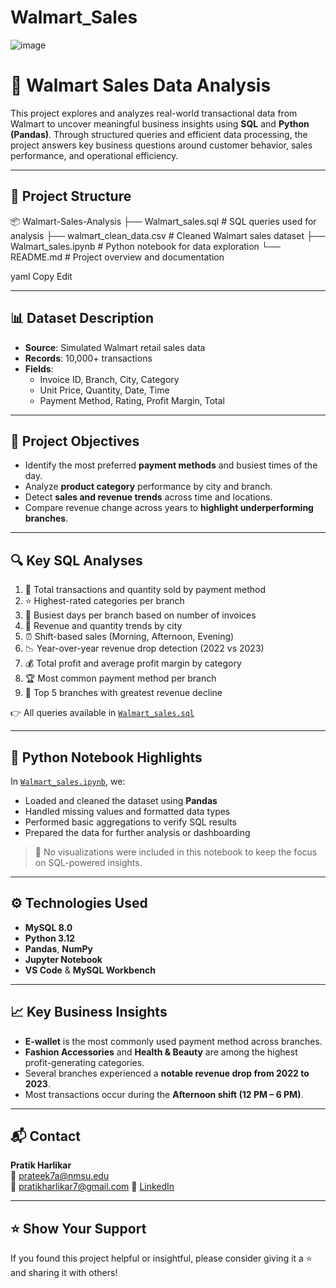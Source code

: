 # Walmart_Sales

![image](https://github.com/user-attachments/assets/c3083834-aa16-4e84-8c16-af1be599c228)

# 🛒 Walmart Sales Data Analysis

This project explores and analyzes real-world transactional data from Walmart to uncover meaningful business insights using **SQL** and **Python (Pandas)**. Through structured queries and efficient data processing, the project answers key business questions around customer behavior, sales performance, and operational efficiency.

---

## 📁 Project Structure

📦 Walmart-Sales-Analysis
├── Walmart_sales.sql # SQL queries used for analysis
├── walmart_clean_data.csv # Cleaned Walmart sales dataset
├── Walmart_sales.ipynb # Python notebook for data exploration
└── README.md # Project overview and documentation

yaml
Copy
Edit

---

## 📊 Dataset Description

- **Source**: Simulated Walmart retail sales data
- **Records**: 10,000+ transactions
- **Fields**: 
  - Invoice ID, Branch, City, Category
  - Unit Price, Quantity, Date, Time
  - Payment Method, Rating, Profit Margin, Total

---

## 🎯 Project Objectives

- Identify the most preferred **payment methods** and busiest times of the day.
- Analyze **product category** performance by city and branch.
- Detect **sales and revenue trends** across time and locations.
- Compare revenue change across years to **highlight underperforming branches**.

---

## 🔍 Key SQL Analyses

1. 📌 Total transactions and quantity sold by payment method  
2. ⭐ Highest-rated categories per branch  
3. 📅 Busiest days per branch based on number of invoices  
4. 📍 Revenue and quantity trends by city  
5. ⏰ Shift-based sales (Morning, Afternoon, Evening)  
6. 📉 Year-over-year revenue drop detection (2022 vs 2023)  
7. 💰 Total profit and average profit margin by category  
8. 🏆 Most common payment method per branch  
9. 🧾 Top 5 branches with greatest revenue decline  

👉 All queries available in [`Walmart_sales.sql`](Walmart_sales.sql)

---

## 🐍 Python Notebook Highlights

In [`Walmart_sales.ipynb`](Walmart_sales.ipynb), we:

- Loaded and cleaned the dataset using **Pandas**
- Handled missing values and formatted data types
- Performed basic aggregations to verify SQL results
- Prepared the data for further analysis or dashboarding

> 📌 No visualizations were included in this notebook to keep the focus on SQL-powered insights.

---

## ⚙️ Technologies Used

- **MySQL 8.0**
- **Python 3.12**
- **Pandas**, **NumPy**
- **Jupyter Notebook**
- **VS Code** & **MySQL Workbench**

---

## 📈 Key Business Insights

- **E-wallet** is the most commonly used payment method across branches.
- **Fashion Accessories** and **Health & Beauty** are among the highest profit-generating categories.
- Several branches experienced a **notable revenue drop from 2022 to 2023**.
- Most transactions occur during the **Afternoon shift (12 PM – 6 PM)**.

---

## 📬 Contact

**Pratik Harlikar**  
📧 prateek7a@nmsu.edu  
📧 pratikharlikar7@gmail.com
🔗 [LinkedIn](https://www.linkedin.com/) 

---

## ⭐️ Show Your Support

If you found this project helpful or insightful, please consider giving it a ⭐️ and sharing it with others!
